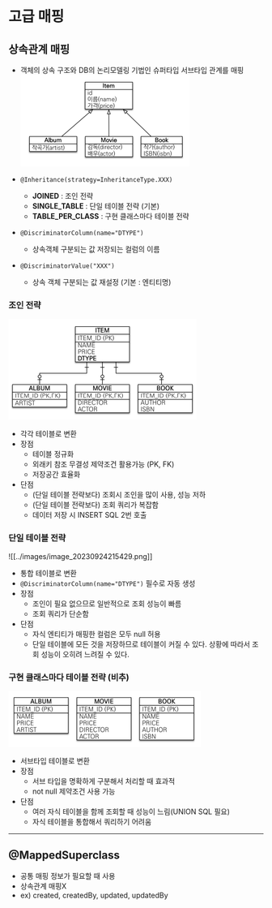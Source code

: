 # 고급 매핑
## 상속관계 매핑
- 객체의 상속 구조와 DB의 논리모델링 기법인 슈퍼타입 서브타입 관계를 매핑
![](../images/image_20230924215202.png)

- `@Inheritance(strategy=InheritanceType.XXX)`
	- **JOINED** : 조인 전략 
	- **SINGLE_TABLE** : 단일 테이블 전략 (기본)
	- **TABLE_PER_CLASS** : 구현 클래스마다 테이블 전략
- `@DiscriminatorColumn(name="DTYPE")`
	- 상속객체 구분되는 값 저장되는 컬럼의 이름
- `@DiscriminatorValue("XXX")`
	- 상속 객체 구분되는 값 재설정 (기본 : 엔티티명)

### 조인 전략
![](../images/image_20230924215304.png)
- 각각 테이블로 변환
- 장점 
	- 테이블 정규화 
	- 외래키 참조 무결성 제약조건 활용가능 (PK, FK)
	- 저장공간 효율화 
- 단점 
	- (단일 테이블 전략보다) 조회시 조인을 많이 사용, 성능 저하 
	- (단일 테이블 전략보다) 조회 쿼리가 복잡함 
	- 데이터 저장 시 INSERT SQL 2번 호출

### 단일 테이블 전략
![[../images/image_20230924215429.png]]
- 통합 테이블로 변환
- `@DiscriminatorColumn(name="DTYPE")` 필수로 자동 생성
- 장점 
	- 조인이 필요 없으므로 일반적으로 조회 성능이 빠름 
	- 조회 쿼리가 단순함 
- 단점 
	- 자식 엔티티가 매핑한 컬럼은 모두 null 허용 
	- 단일 테이블에 모든 것을 저장하므로 테이블이 커질 수 있다. 상황에 따라서 조회 성능이 오히려 느려질 수 있다.

### 구현 클래스마다 테이블 전략 (비추)
![](../images/image_20230924215451.png)
- 서브타입 테이블로 변환
- 장점 
	- 서브 타입을 명확하게 구분해서 처리할 때 효과적 
	- not null 제약조건 사용 가능 
- 단점 
	- 여러 자식 테이블을 함께 조회할 때 성능이 느림(UNION SQL 필요) 
	- 자식 테이블을 통합해서 쿼리하기 어려움

---
## @MappedSuperclass
- 공통 매핑 정보가 필요할 때 사용
- 상속관계 매핑X
- ex) created, createdBy, updated, updatedBy